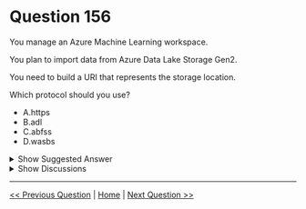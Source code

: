 # Question 156

You manage an Azure Machine Learning workspace.

You plan to import data from Azure Data Lake Storage Gen2.

You need to build a URI that represents the storage location.

Which protocol should you use?

- A.https
- B.adl
- C.abfss
- D.wasbs

<details>
  <summary>Show Suggested Answer</summary>

<strong>C</strong><br>

</details>

<details>
  <summary>Show Discussions</summary>

<blockquote><p><strong>3a0b61c</strong> <code>(Wed 18 Sep 2024 05:52)</code> - <em>Upvotes: 2</em></p><p>correct
https://learn.microsoft.com/en-us/azure/machine-learning/concept-data?view=azureml-api-2#uri</p></blockquote>
<blockquote><p><strong>thea_ipynb69</strong> <code>(Sun 25 Aug 2024 16:01)</code> - <em>Upvotes: 3</em></p><p>correct</p></blockquote>

</details>

---

[<< Previous Question](question_155.md) | [Home](../index.md) | [Next Question >>](question_157.md)
